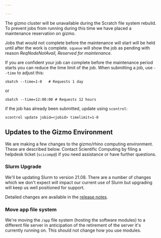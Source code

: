 ```yaml
---

---
```


The gizmo cluster will be unavailable during the Scratch file system rebuild.   To prevent jobs from running during this time we have placed a maintenance reservation on gizmo.

Jobs that would not complete before the maintenance will start will be held until after the work is complete.  `squeue` will show the job as pending with reason _ReqNodeNotAvail, Reserved for maintenance_.

If you are confident your job can complete before the maintenance period starts you can reduce the time limit of the job. When submitting a job, use `--time` to adjust this:
```
sbatch --time=1-0   # Requests 1 day
```
or
```
sbatch --time=12:00:00 # Requests 12 hours
```

if the job has already been submitted, update using `scontrol`:

```
scontrol update jobid=<jobid> timelimit=1-0
```

## Updates to the Gizmo Environment

We are making a few changes to the gizmo/rhino computing environment.  These are described below.  Contact Scientific Computing by filing a helpdesk ticket (`scicomp@`) if you need assistance or have further questions.

### Slurm Upgrade

We'll be updating Slurm to version 21.08.  There are a number of changes which we don't expect will impact our current use of Slurm but upgrading will keep us well positioned for support.

Detailed changes are available in the [release notes](https://github.com/SchedMD/slurm/blob/slurm-21-08-0-1/RELEASE_NOTES).

### Move app file system

We're moving the `/app` file system (hosting the software modules) to a different file server in anticipation of the retirement of the server it's currently running on.  This should not change how you use modules.
